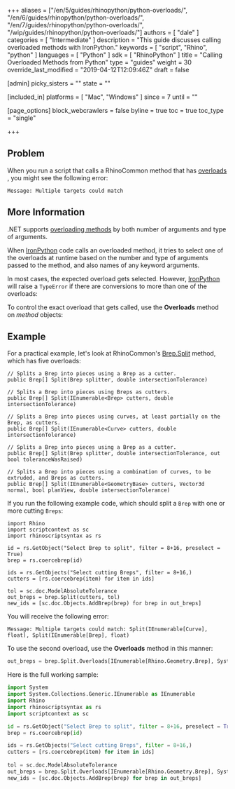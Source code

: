 +++
aliases = ["/en/5/guides/rhinopython/python-overloads/", "/en/6/guides/rhinopython/python-overloads/", "/en/7/guides/rhinopython/python-overloads/", "/wip/guides/rhinopython/python-overloads/"]
authors = [ "dale" ]
categories = [ "Intermediate" ]
description = "This guide discusses calling overloaded methods with IronPython."
keywords = [ "script", "Rhino", "python" ]
languages = [ "Python" ]
sdk = [ "RhinoPython" ]
title = "Calling Overloaded Methods from Python"
type = "guides"
weight = 30
override_last_modified = "2019-04-12T12:09:46Z"
draft = false

[admin]
picky_sisters = ""
state = ""

[included_in]
platforms = [ "Mac", "Windows" ]
since = 7
until = ""

[page_options]
block_webcrawlers = false
byline = true
toc = true
toc_type = "single"

+++

## Problem

When you run a script that calls a RhinoCommon method that has [overloads](https://docs.microsoft.com/en-us/dotnet/standard/design-guidelines/member-overloading) , you might see the following error:
```
Message: Multiple targets could match
```

## More Information

.NET supports [overloading methods](https://docs.microsoft.com/en-us/dotnet/standard/design-guidelines/member-overloading) by both number of arguments and type of arguments.

When [IronPython](https://ironpython.net/) code calls an overloaded method, it tries to select one of the overloads at runtime based on the number and type of arguments passed to the method, and also names of any keyword arguments.

In most cases, the expected overload gets selected. However, [IronPython](https://ironpython.net/) will raise a `TypeError` if there are conversions to more than one of the overloads:

To control the exact overload that gets called, use the **Overloads** method on *method* objects:

## Example

For a practical example, let's look at RhinoCommon's [Brep.Split](https://developer.rhino3d.com/api/RhinoCommon/html/Overload_Rhino_Geometry_Brep_Split.htm) method, which has five overloads:

```
// Splits a Brep into pieces using a Brep as a cutter.
public Brep[] Split(Brep splitter, double intersectionTolerance)

// Splits a Brep into pieces using Breps as cutters.
public Brep[] Split(IEnumerable<Brep> cutters, double intersectionTolerance)

// Splits a Brep into pieces using curves, at least partially on the Brep, as cutters.
public Brep[] Split(IEnumerable<Curve> cutters, double intersectionTolerance)

// Splits a Brep into pieces using a Brep as a cutter.
public Brep[] Split(Brep splitter, double intersectionTolerance, out bool toleranceWasRaised)

// Splits a Brep into pieces using a combination of curves, to be extruded, and Breps as cutters.
public Brep[] Split(IEnumerable<GeometryBase> cutters, Vector3d normal, bool planView, double intersectionTolerance)
```

If you run the following example code, which should split a `Brep` with one or more cutting `Breps`:

```
import Rhino
import scriptcontext as sc
import rhinoscriptsyntax as rs

id = rs.GetObject("Select Brep to split", filter = 8+16, preselect = True)
brep = rs.coercebrep(id)

ids = rs.GetObjects("Select cutting Breps", filter = 8+16,)
cutters = [rs.coercebrep(item) for item in ids]

tol = sc.doc.ModelAbsoluteTolerance
out_breps = brep.Split(cutters, tol)
new_ids = [sc.doc.Objects.AddBrep(brep) for brep in out_breps]
```

You will receive the following error:

```
Message: Multiple targets could match: Split(IEnumerable[Curve], float), Split(IEnumerable[Brep], float)
```

To use the second overload, use the **Overloads** method in this manner:

```python
out_breps = brep.Split.Overloads[IEnumerable[Rhino.Geometry.Brep], System.Double](cutters, tol)
```
Here is the full working sample:

```python
import System
import System.Collections.Generic.IEnumerable as IEnumerable
import Rhino
import rhinoscriptsyntax as rs
import scriptcontext as sc

id = rs.GetObject("Select Brep to split", filter = 8+16, preselect = True)
brep = rs.coercebrep(id)

ids = rs.GetObjects("Select cutting Breps", filter = 8+16,)
cutters = [rs.coercebrep(item) for item in ids]
    
tol = sc.doc.ModelAbsoluteTolerance
out_breps = brep.Split.Overloads[IEnumerable[Rhino.Geometry.Brep], System.Double](cutters, tol)
new_ids = [sc.doc.Objects.AddBrep(brep) for brep in out_breps]
```

